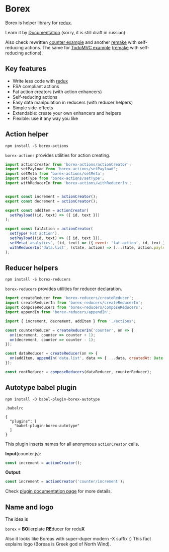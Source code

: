 # Borex

Borex is helper library for [redux](http://redux.js.org/).

Learn it by [Documentation](http://kastigar.github.io/borex/) (sorry, it is still draft in russian).

Also check rewritten [counter example](https://github.com/kastigar/borex/commit/71df7a3a86300723dd7cbdd70cbb28d308bf574b?diff=split) and another [remake](https://github.com/kastigar/borex/commit/22dc3af6c1f887b478131ef00c6ab0abbd52e90d?diff=split) with self-reducing actions. The same for [TodoMVC example](https://github.com/kastigar/borex/commit/896d842435373b35706bf9ef80f393c98eec63b3?diff=split) ([remake](https://github.com/kastigar/borex/commit/8a941bce10e30761ef4adf1fe95c4a484b1b518a?diff=split) with self-reducing actions).

## Key features

* Write less code with [redux](http://redux.js.org/)
* FSA compliant actions
* Fat action creators (with action enhancers)
* Self-reducing actions
* Easy data manipulation in reducers (with reducer helpers)
* Simple side-effects
* Extendable: create your own enhancers and helpers
* Flexible: use it any way you like

## Action helper

```
npm install -S borex-actions
```

`borex-actions` provides utilities for action creating.

```js
import actionCreator from 'borex-actions/actionCreator';
import setPayload from 'borex-actions/setPayload';
import setMeta from 'borex-actions/setMeta';
import setType from 'borex-actions/setType';
import withReducerIn from 'borex-actions/withReducerIn';


export const increment = actionCreator();
export const decrement = actionCreator();

export const addItem = actionCreator(
  setPayload((id, text) => ({ id, text }))
);

export const fatAction = actionCreator(
  setType('Fat action'),
  setPayload((id, text) => ({ id, text })),
  setMeta('analytics', (id, text) => ({ event: 'fat-action', id, text })),
  withReducerIn('data.list', (state, action) => [...state, action.payload]),
);

```

## Reducer helpers

```
npm install -S borex-reducers
```

`borex-reducers` provides utilities for reducer declaration.

```js
import createReducer from 'borex-reducers/createReducer';
import createReducerIn from 'borex-reducers/createReducerIn';
import composeReducers from 'borex-reducers/composeReducers';
import appendIn from 'borex-reducers/appendIn';

import { increment, decrement, addItem } from './actions';

const counterReducer = createReducerIn('counter', on => {
  on(increment, counter => counter + 1);
  on(decrement, counter => counter - 1);
});

const dataReducer = createReducer(on => {
  on(addItem, appendIn('data.list', data => { ...data, createdAt: Date.now() }));
});

const rootReducer = composeReducers(dataReducer, counterReducer);
```

## Autotype babel plugin

```
npm install -D babel-plugin-borex-autotype
```

`.babelrc`

```
{
  "plugins": [
    "babel-plugin-borex-autotype"
  ]
}
```

This plugin inserts names for all anonymous `actionCreator` calls.

**Input**(counter.js):

```js
const increment = actionCreator();
```

**Output**:

```js
const increment = actionCreator('counter/increment');
```

Check [plugin documentation page](https://kastigar.github.io/borex/docs/BabelAutotype.html) for more details.


## Name and logo

The idea is

`borex` = **BO**ilerplate **RE**ducer for redu**X**

Also it looks like Boreas with super-duper modern -X suffix :) This fact explains logo (Boreas is Greek god of North Wind).
